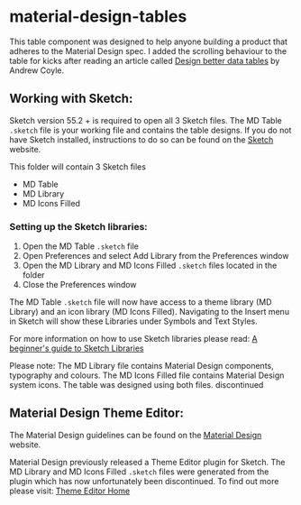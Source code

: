 # material-design-tables
This table component was designed to help anyone building a product that adheres to the Material Design spec. I added the scrolling behaviour to the table for kicks after reading an article called [Design better data tables](https://medium.com/nextux/design-better-data-tables-4ecc99d23356) by Andrew Coyle.
 

## Working with Sketch:

Sketch version 55.2 + is required to open all 3 Sketch files. The MD Table `.sketch` file is your working file and contains the table designs. If you do not have Sketch installed, instructions to do so can be found on the [Sketch](https://www.sketch.com/) website. 

This folder will contain 3 Sketch files
- MD Table
- MD Library 
- MD Icons Filled

### Setting up the Sketch libraries:

1. Open the MD Table `.sketch` file
2. Open Preferences and select Add Library from the Preferences window
3. Open the MD Library and MD Icons Filled `.sketch` files located in the folder
4. Close the Preferences window
 
The MD Table `.sketch` file will now have access to a theme library (MD Library) and an icon library (MD Icons Filled). Navigating to the Insert menu in Sketch will show these Libraries under Symbols and Text Styles. 

For more information on how to use Sketch libraries please read: [A beginner's guide to Sketch Libraries](https://medium.com/sketch-app-sources/a-beginners-guide-to-sketch-libraries-5f431d91f657)

Please note: The MD Library file contains Material Design components, typography and colours. The MD Icons Filled file contains Material Design system icons. The table was designed using both files. discontinued

## Material Design Theme Editor:

The Material Design guidelines can be found on the [Material Design](https://material.io/design/guidelines-overview/) website. 

Material Design previously released a Theme Editor plugin for Sketch. The MD Library and MD Icons Filled `.sketch` files were generated from the plugin which has now unfortunately been discontinued. To find out more please visit: [Theme Editor Home](https://material.io/tools/theme-editor/theme-editor-home.html)

